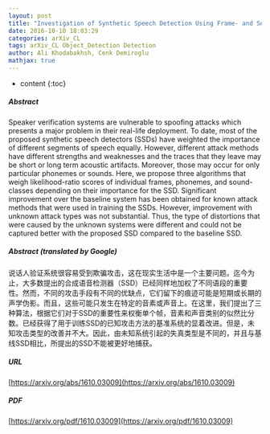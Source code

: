 ```yaml
---
layout: post
title: "Investigation of Synthetic Speech Detection Using Frame- and Segment-Specific Importance Weighting"
date: 2016-10-10 18:03:29
categories: arXiv_CL
tags: arXiv_CL Object_Detection Detection
author: Ali Khodabakhsh, Cenk Demiroglu
mathjax: true
---
```


* content
{:toc}

##### Abstract
Speaker verification systems are vulnerable to spoofing attacks which presents a major problem in their real-life deployment. To date, most of the proposed synthetic speech detectors (SSDs) have weighted the importance of different segments of speech equally. However, different attack methods have different strengths and weaknesses and the traces that they leave may be short or long term acoustic artifacts. Moreover, those may occur for only particular phonemes or sounds. Here, we propose three algorithms that weigh likelihood-ratio scores of individual frames, phonemes, and sound-classes depending on their importance for the SSD. Significant improvement over the baseline system has been obtained for known attack methods that were used in training the SSDs. However, improvement with unknown attack types was not substantial. Thus, the type of distortions that were caused by the unknown systems were different and could not be captured better with the proposed SSD compared to the baseline SSD.

##### Abstract (translated by Google)
说话人验证系统很容易受到欺骗攻击，这在现实生活中是一个主要问题。迄今为止，大多数提出的合成语音检测器（SSD）已经同样地加权了不同语段的重要性。然而，不同的攻击手段有不同的优缺点，它们留下的痕迹可能是短期或长期的声学伪影。而且，这些可能只发生在特定的音素或声音上。在这里，我们提出了三种算法，根据它们对于SSD的重要性来权衡单个帧，音素和声音类别的似然比分数。已经获得了用于训练SSD的已知攻击方法的基准系统的显着改进。但是，未知攻击类型的改善并不大。因此，由未知系统引起的失真类型是不同的，并且与基线SSD相比，所提出的SSD不能被更好地捕获。

##### URL
[https://arxiv.org/abs/1610.03009](https://arxiv.org/abs/1610.03009)

##### PDF
[https://arxiv.org/pdf/1610.03009](https://arxiv.org/pdf/1610.03009)

